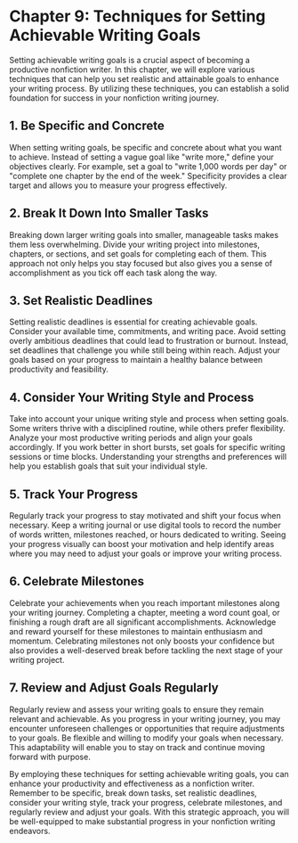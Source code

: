 Chapter 9: Techniques for Setting Achievable Writing Goals
==========================================================

Setting achievable writing goals is a crucial aspect of becoming a productive nonfiction writer. In this chapter, we will explore various techniques that can help you set realistic and attainable goals to enhance your writing process. By utilizing these techniques, you can establish a solid foundation for success in your nonfiction writing journey.

**1. Be Specific and Concrete**
-------------------------------

When setting writing goals, be specific and concrete about what you want to achieve. Instead of setting a vague goal like "write more," define your objectives clearly. For example, set a goal to "write 1,000 words per day" or "complete one chapter by the end of the week." Specificity provides a clear target and allows you to measure your progress effectively.

**2. Break It Down Into Smaller Tasks**
---------------------------------------

Breaking down larger writing goals into smaller, manageable tasks makes them less overwhelming. Divide your writing project into milestones, chapters, or sections, and set goals for completing each of them. This approach not only helps you stay focused but also gives you a sense of accomplishment as you tick off each task along the way.

**3. Set Realistic Deadlines**
------------------------------

Setting realistic deadlines is essential for creating achievable goals. Consider your available time, commitments, and writing pace. Avoid setting overly ambitious deadlines that could lead to frustration or burnout. Instead, set deadlines that challenge you while still being within reach. Adjust your goals based on your progress to maintain a healthy balance between productivity and feasibility.

**4. Consider Your Writing Style and Process**
----------------------------------------------

Take into account your unique writing style and process when setting goals. Some writers thrive with a disciplined routine, while others prefer flexibility. Analyze your most productive writing periods and align your goals accordingly. If you work better in short bursts, set goals for specific writing sessions or time blocks. Understanding your strengths and preferences will help you establish goals that suit your individual style.

**5. Track Your Progress**
--------------------------

Regularly track your progress to stay motivated and shift your focus when necessary. Keep a writing journal or use digital tools to record the number of words written, milestones reached, or hours dedicated to writing. Seeing your progress visually can boost your motivation and help identify areas where you may need to adjust your goals or improve your writing process.

**6. Celebrate Milestones**
---------------------------

Celebrate your achievements when you reach important milestones along your writing journey. Completing a chapter, meeting a word count goal, or finishing a rough draft are all significant accomplishments. Acknowledge and reward yourself for these milestones to maintain enthusiasm and momentum. Celebrating milestones not only boosts your confidence but also provides a well-deserved break before tackling the next stage of your writing project.

**7. Review and Adjust Goals Regularly**
----------------------------------------

Regularly review and assess your writing goals to ensure they remain relevant and achievable. As you progress in your writing journey, you may encounter unforeseen challenges or opportunities that require adjustments to your goals. Be flexible and willing to modify your goals when necessary. This adaptability will enable you to stay on track and continue moving forward with purpose.

By employing these techniques for setting achievable writing goals, you can enhance your productivity and effectiveness as a nonfiction writer. Remember to be specific, break down tasks, set realistic deadlines, consider your writing style, track your progress, celebrate milestones, and regularly review and adjust your goals. With this strategic approach, you will be well-equipped to make substantial progress in your nonfiction writing endeavors.
